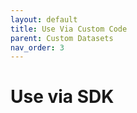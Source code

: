 ```yaml
---
layout: default
title: Use Via Custom Code
parent: Custom Datasets
nav_order: 3
---
```


# Use via SDK

